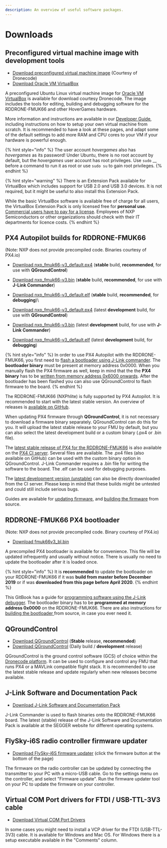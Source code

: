 ```yaml
---
description: An overview of useful software packages.
---
```


# Downloads

## Preconfigured virtual machine image with development tools

* [Download preconfigured virtual machine image](https://s3-us-west-2.amazonaws.com/hovergames/Hovergames-VM-2019-04-08.ova) (Courtesy of Dronecode)
* [Download Oracle VM VirtualBox](https://www.virtualbox.org/wiki/Downloads)

A preconfigured Ubuntu Linux virtual machine image for [Oracle VM VirtualBox](https://www.virtualbox.org) is available for download courtesy Dronecode. The image includes the tools for editing, building and debugging software for the RDDRONE-FMUK66 and other HoverGames hardware.&#x20;

More information and instructions are available in our [Developer Guide](developerguide/tools/), including instructions on how to setup your own virtual machine from scratch. It is recommended to have a look at these pages, and adapt some of the default settings to add more RAM and CPU cores to your VM if your hardware is powerful enough.

{% hint style="info" %}
The user account _hovergames_ also has _hovergames_ as its password! Under Ubuntu, there is no root account by default, but the _hovergames_ user account has root privileges. Use `sudo` __ before a command to run it as root or use `sudo su` to gain root privileges.
{% endhint %}

{% hint style="warning" %}
There is an Extension Pack available for VirtualBox which includes support for USB 2.0 and USB 3.0 devices. It is not required, but it might be useful to also install this Extension Pack.

While the basic VirtualBox software is available free of charge for all users, the VirtualBox Extension Pack is only licensed free for **personal use**. [Commercial users have to pay for a license](https://www.virtualbox.org/wiki/Licensing\_FAQ). Employees of NXP Semiconductors or other organizations should check with their IT departments for licence costs.
{% endhint %}

## PX4 Autopilot builds for RDDRONE-FMUK66

(Note: NXP does not provide precompiled code. Binaries courtesy of PX4.io)

* [Download nxp\_fmuk66-v3\_default.px4](http://ci.px4.io/job/PX4\_misc/job/Firmware-compile/job/stable/lastSuccessfulBuild/artifact/build/nxp\_fmuk66-v3\_default/nxp\_fmuk66-v3\_default.px4) (**stable** build, **recommended**, for use with **QGroundControl**)
* [Download nxp\_fmuk66-v3.bin](http://ci.px4.io/job/PX4\_misc/job/Firmware-compile/job/stable/lastSuccessfulBuild/artifact/build/nxp\_fmuk66-v3\_default/nxp\_fmuk66-v3.bin) (**stable** build, **recommended**, for use with **J-Link Commander**)
* [Download nxp\_fmuk66-v3\_default.elf](http://ci.px4.io/job/PX4\_misc/job/Firmware-compile/job/stable/lastSuccessfulBuild/artifact/build/nxp\_fmuk66-v3\_default/nxp\_fmuk66-v3\_default.elf) (**stable** build, **recommended**, for **debugging**)\

* [Download nxp\_fmuk66-v3\_default.px4](http://ci.px4.io/job/PX4\_misc/job/Firmware-compile/job/master/lastSuccessfulBuild/artifact/build/nxp\_fmuk66-v3\_default/nxp\_fmuk66-v3\_default.px4) (latest **development** build, for use with **QGroundControl**)
* [Download nxp\_fmuk66-v3.bin](http://ci.px4.io/job/PX4\_misc/job/Firmware-compile/job/master/lastSuccessfulBuild/artifact/build/nxp\_fmuk66-v3\_default/nxp\_fmuk66-v3.bin) (latest **development** build, for use with **J-Link Commander**)
* [Download nxp\_fmuk66-v3\_default.elf](http://ci.px4.io/job/PX4\_misc/job/Firmware-compile/job/master/lastSuccessfulBuild/artifact/build/nxp\_fmuk66-v3\_default/nxp\_fmuk66-v3\_default.elf) (latest **development** build, for **debugging**)

{% hint style="info" %}
In order to use PX4 Autopilot with the RDDRONE-FMUK66, you first need to [flash a bootloader using J-Link commander](userguide/programming.md#programming-the-bootloader). The **bootloader binary** must be present at memory address 0x0000. When you manually flash the PX4 firmware as well, keep in mind that the the **PX4 binary** has to be [written from memory address 0x6000 onwards](userguide/programming.md#programming-the-firmware). After the bootloader has been flashed you can also use QGroundControl to flash firmware to the board.
{% endhint %}

The RDDRONE-FMUK66 (NXPhlite) is fully supported by PX4 Autopilot. It is recommended to start with the latest stable version. An overview of releases is [available on GitHub](https://github.com/PX4/Firmware/releases).&#x20;

When updating PX4 firmware through **QGroundControl**, it is not necessary to download a firmware binary separately. QGroundControl can do this for you. It will upload the latest stable release to your FMU by default, but you can also select the latest development build or a custom binary (.px4 or .bin file).

The [latest stable release of PX4 for the RDDRONE-FMUK66](http://ci.px4.io/job/PX4\_misc/job/Firmware-compile/job/stable/lastSuccessfulBuild/artifact/build/nxp\_fmuk66-v3\_default/) is also available on the [PX4 CI server](http://ci.px4.io). Several files are available. The .px4 files (also available on GitHub) can be used with the custom binary option in QGroundControl. J-Link Commander requires a .bin file for writing the software to the board. The .elf can be used for debugging purposes.

The [latest development version (unstable)](http://ci.px4.io/job/PX4\_misc/job/Firmware-compile/job/master/lastSuccessfulBuild/artifact/build/nxp\_fmuk66-v3\_default/) can also be directly downloaded from the CI server. Please keep in mind that these builds might be untested and could still include serious bugs.

Guides are available for [updating firmware](userguide/qgroundcontrol/firmware.md), and [building the firmware](developerguide/building-firmware.md) from source.

## RDDRONE-FMUK66 PX4 bootloader

(Note: NXP does not provide precompiled code. Binary courtesy of PX4.io)

* [Download fmuk66v3\_bl.bin](http://ci.px4.io/job/PX4/job/PX4-Bootloader/job/master/lastSuccessfulBuild/artifact/build/fmuk66v3\_bl/fmuk66v3\_bl.bin)

A precompiled PX4 bootloader is available for convenience. This file will be updated infrequently and usually without notice. There is usually no need to update the bootloader after it is loaded once.

{% hint style="info" %}
It is **recommended** to update the bootloader on your RDDRONE-FMUK66 if it was **build from master before December 2019** or if was **downloaded from this page before April 2020**.
{% endhint %}

This GitBook has a guide for [programming software using the J-Link debugger](developerguide/program-software-using-debugger.md). The bootloader binary has to be **programmed at memory address 0x0000** on the RDDRONE-FMUK66. There are also instructions for [building the bootloader ](developerguide/building-bootloader.md)from source, in case you ever need it.

## QGroundControl

* [Download QGroundControl](https://docs.qgroundcontrol.com/en/getting\_started/download\_and\_install.html) (**Stable** release, **recommended**)
* [Download QGroundControl](https://docs.qgroundcontrol.com/en/releases/daily\_builds.html) (Daily build / **development** release)

QGroundControl is the ground control software (GCS) of choice within the [Dronecode platform](https://www.dronecode.org/platform/). It can be used to configure and control any FMU that runs PX4 or a MAVLink compatible flight stack. It is recommended to use the latest stable release and update regularly when new releases become available.

## J-Link Software and Documentation Pack

* [Download J-Link Software and Documentation Pack](https://www.segger.com/downloads/jlink#J-LinkSoftwareAndDocumentationPack)

J-Link Commander is used to flash binaries onto the RDDRONE-FMUK66 board. The latest (stable) release of the J-Link Software and Documentation Pack is available at the SEGGER website for different operating systems.

## FlySky-i6S radio controller firmware updater

* [Download FlySky-i6S firmware updater](https://www.flysky-cn.com/fsi6s) (click the firmware button at the bottom of the page)

The firmware on the radio controller can be updated by connecting the transmitter to your PC with a micro-USB cable. Go to the settings menu on the controller, and select "Firmware update". Run the firmware updater tool on your PC to update the firmware on your controller.

## Virtual COM Port drivers for FTDI / USB-TTL-3V3 cable

* [Download Virtual COM Port Drivers](https://www.ftdichip.com/Drivers/VCP.htm)

In some cases you might need to install a VCP driver for the FTDI (USB-TTL-3V3) cable. It is available for Windows and Mac OS. For Windows there is a setup executable available in the "Comments" column.
